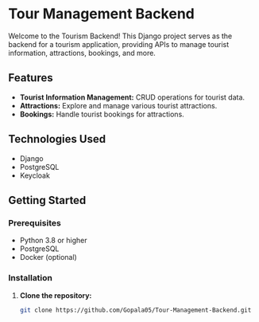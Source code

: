 # Tour Management Backend

Welcome to the Tourism Backend! This Django project serves as the backend for a tourism application, providing APIs to manage tourist information, attractions, bookings, and more.

## Features

- **Tourist Information Management:** CRUD operations for tourist data.
- **Attractions:** Explore and manage various tourist attractions.
- **Bookings:** Handle tourist bookings for attractions.

## Technologies Used

- Django
- PostgreSQL
- Keycloak

## Getting Started

### Prerequisites

- Python 3.8 or higher
- PostgreSQL
- Docker (optional)

### Installation

1. **Clone the repository:**

   ```bash
   git clone https://github.com/Gopala05/Tour-Management-Backend.git

